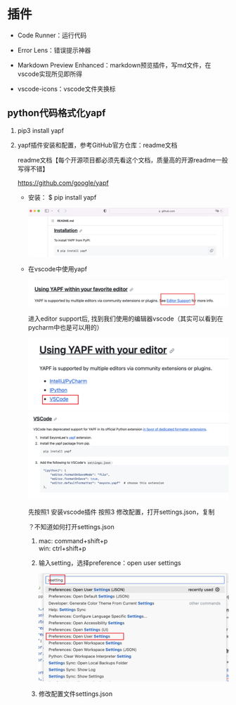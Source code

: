 # 插件

- Code Runner：运行代码

- Error Lens：错误提示神器

- Markdown Preview Enhanced：markdown预览插件，写md文件，在vscode实现所见即所得

- vscode-icons：vscode文件夹换标

## python代码格式化yapf

1. pip3 install yapf

2. yapf插件安装和配置，参考GitHub官方仓库：readme文档

   readme文档【每个开源项目都必须先看这个文档，质量高的开源readme一般写得不错】

   https://github.com/google/yapf

   - 安装： $ pip install yapf

      ![安装yapf](../markdown_imags/yapf_install.png)

   - 在vscode中使用yapf

      ![配置yapf](../markdown_imags/yapf_editor.png)

      进入editor support后, 找到我们使用的编辑器vscode（其实可以看到在pycharm中也是可以用的）

      ![](../markdown_imags/yapf_vscode1.png)
      ![](../markdown_imags/yapf_vscode2.png)
   
      先按照1 安装vscode插件
      按照3 修改配置，打开settings.json，复制

      ？不知道如何打开settings.json 
      
      1. mac: command+shift+p<br>
         win: ctrl+shift+p

      2. 输入setting，选择preference：open user settings

         ![](../markdown_imags/vscode_setting_json.png)

      3. 修改配置文件settings.json
      
